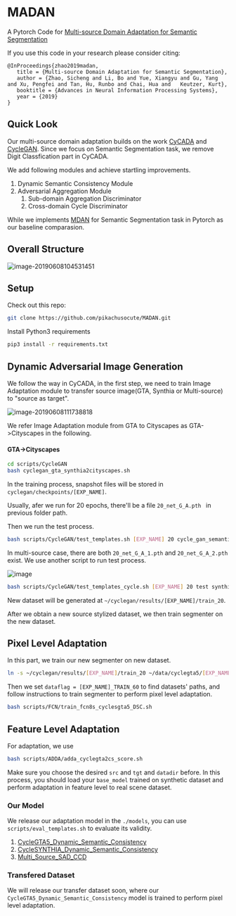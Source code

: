 # MADAN

A Pytorch Code for [Multi-source Domain Adaptation for Semantic Segmentation](https://arxiv.org/abs/1910.12181)

If you use this code in your research please consider citing:

```
@InProceedings{zhao2019madan,
   title = {Multi-source Domain Adaptation for Semantic Segmentation},
   author = {Zhao, Sicheng and Li, Bo and Yue, Xiangyu and Gu, Yang and Xu, Pengfei and Tan, Hu, Runbo and Chai, Hua and   Keutzer, Kurt},
   booktitle = {Advances in Neural Information Processing Systems},
   year = {2019}
}
```

## Quick Look

Our multi-source domain adaptation builds on the work [CyCADA](https://github.com/jhoffman/cycada_release) and [CycleGAN](https://github.com/junyanz/pytorch-CycleGAN-and-pix2pix). Since we focus on Semantic Segmentation task, we remove Digit Classfication part in CyCADA.

We add following modules and achieve startling improvements.

1. Dynamic Semantic Consistency Module
2. Adversarial Aggregation Module
   1. Sub-domain Aggregation Discriminator
   2. Cross-domain Cycle Discriminator

While we implements [MDAN](https://openreview.net/pdf?id=ryDNZZZAW) for Semantic Segmentation task in Pytorch as our baseline comparasion.

## Overall Structure

![image-20190608104531451](http://ww4.sinaimg.cn/large/006tNc79ly1g3tjype7qlj31vo0u0hb1.jpg)

## Setup

Check out this repo:

```bash
git clone https://github.com/pikachusocute/MADAN.git
```

Install Python3 requirements

```bash
pip3 install -r requirements.txt
```

## Dynamic Adversarial Image Generation

We follow the way in CyCADA, in the first step, we need to train Image Adaptation module to transfer source image(GTA, Synthia or Multi-source) to "source as target".

![image-20190608111738818](http://ww4.sinaimg.cn/large/006tNc79ly1g3tkvxw9rrj31r40e8kjl.jpg)

We refer Image Adaptation module from GTA to Cityscapes as GTA->Cityscapes in the following.

#### GTA->Cityscapes

```bash
cd scripts/CycleGAN
bash cyclegan_gta_synthia2cityscapes.sh
```

In the training process, snapshot files will be stored in `cyclegan/checkpoints/[EXP_NAME]`.

Usually, afer we run for 20 epochs, there'll be a file `20_net_G_A.pth ` in previous folder path. 

Then we run the test process.

```bash
bash scripts/CycleGAN/test_templates.sh [EXP_NAME] 20 cycle_gan_semantic_fcn gta5_cityscapes
```

In multi-source case, there are both `20_net_G_A_1.pth` and `20_net_G_A_2.pth` exist. We use another script to run test process.

![image](https://tva1.sinaimg.cn/large/006y8mN6ly1g9cqt9m2kmj31j80skgsh.jpg)

```bash
bash scripts/CycleGAN/test_templates_cycle.sh [EXP_NAME] 20 test synthia_cityscapes gta5_cityscapes
```

New dataset will be generated at `~/cyclegan/results/[EXP_NAME]/train_20`.

After we obtain a new source stylized dataset, we then train segmenter on the new dataset.

## Pixel Level Adaptation

In this part, we train our new segmenter on new dataset.

```bash
ln -s ~/cyclegan/results/[EXP_NAME]/train_20 ~/data/cyclegta5/[EXP_NAME]_TRAIN_60
```

Then we set `dataflag = [EXP_NAME]_TRAIN_60` to find datasets' paths, and follow instructions to train segmenter to perform pixel level adaptation.

```bash
bash scripts/FCN/train_fcn8s_cyclesgta5_DSC.sh
```

## Feature Level Adaptation

For adaptation, we use

```bash
bash scripts/ADDA/adda_cyclegta2cs_score.sh
```

Make sure you choose the desired `src` and `tgt` and `datadir` before. In this process, you should load your `base_model` trained on synthetic dataset and perform adaptation in feature level to real scene dataset.

### Our Model

We release our adaptation model in the `./models`, you can use `scripts/eval_templates.sh` to evaluate its validity.

1. [CycleGTA5_Dynamic_Semantic_Consistency](https://www.dropbox.com/s/3iukj8kgul4ainz/CycleGTA5_DSC_iter_2000.pth?dl=0)
2. [CycleSYNTHIA_Dynamic_Semantic_Consistency](https://www.dropbox.com/s/fpghkv9cdrw05k2/CycleSYNTHIA_DSC_iter_10000.pth?dl=0)
3. [Multi_Source_SAD_CCD](https://www.dropbox.com/s/1d6niyq53narsyh/Multi_Source_SAD_CCD_iter6000.pth?dl=0)

### Transfered Dataset

We will release our transfer dataset soon, where our `CycleGTA5_Dynamic_Semantic_Consistency` model is trained to perform pixel level adaptation.
